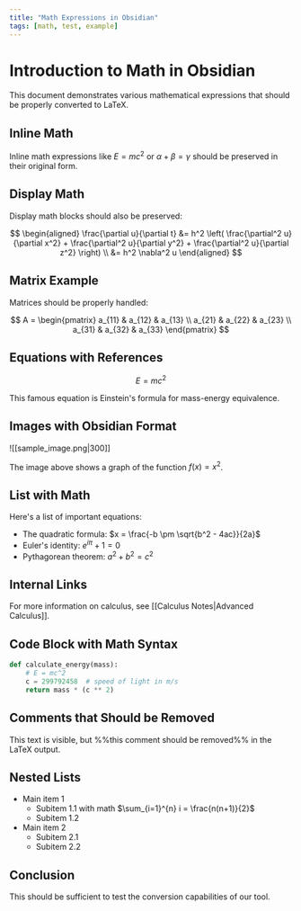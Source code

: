 ```yaml
---
title: "Math Expressions in Obsidian"
tags: [math, test, example]
---
```


# Introduction to Math in Obsidian

This document demonstrates various mathematical expressions that should be properly converted to LaTeX.

## Inline Math

Inline math expressions like $E = mc^2$ or $\alpha + \beta = \gamma$ should be preserved in their original form.

## Display Math

Display math blocks should also be preserved:

$$
\begin{aligned}
\frac{\partial u}{\partial t} &= h^2 \left( \frac{\partial^2 u}{\partial x^2} + \frac{\partial^2 u}{\partial y^2} + \frac{\partial^2 u}{\partial z^2} \right) \\
&= h^2 \nabla^2 u
\end{aligned}
$$

## Matrix Example

Matrices should be properly handled:

$$
A = \begin{pmatrix}
a_{11} & a_{12} & a_{13} \\
a_{21} & a_{22} & a_{23} \\
a_{31} & a_{32} & a_{33}
\end{pmatrix}
$$

## Equations with References

$$
\begin{equation}
E = mc^2
\end{equation}
$$

This famous equation is Einstein's formula for mass-energy equivalence.

## Images with Obsidian Format

![[sample_image.png|300]]

The image above shows a graph of the function $f(x) = x^2$.

## List with Math

Here's a list of important equations:

- The quadratic formula: $x = \frac{-b \pm \sqrt{b^2 - 4ac}}{2a}$
- Euler's identity: $e^{i\pi} + 1 = 0$
- Pythagorean theorem: $a^2 + b^2 = c^2$

## Internal Links

For more information on calculus, see [[Calculus Notes|Advanced Calculus]].

## Code Block with Math Syntax

```python
def calculate_energy(mass):
    # E = mc^2
    c = 299792458  # speed of light in m/s
    return mass * (c ** 2)
```

## Comments that Should be Removed

This text is visible, but %%this comment should be removed%% in the LaTeX output.

## Nested Lists

- Main item 1
  - Subitem 1.1 with math $\sum_{i=1}^{n} i = \frac{n(n+1)}{2}$
  - Subitem 1.2
- Main item 2
  - Subitem 2.1
  - Subitem 2.2

## Conclusion

This should be sufficient to test the conversion capabilities of our tool.

